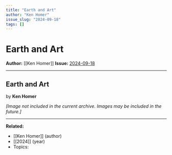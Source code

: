 ```yaml
---
title: "Earth and Art"
author: "Ken Homer"
issue_slug: "2024-09-18"
tags: []
---
```


# Earth and Art

**Author:** [[Ken Homer]]
**Issue:** [2024-09-18](https://plex.collectivesensecommons.org/2024-09-18/)

---

## Earth and Art
by **Ken Homer**

*[Image not included in the current archive. Images may be included in the future.]*

---

**Related:**
- [[Ken Homer]] (author)
- [[2024]] (year)
- Topics: 

